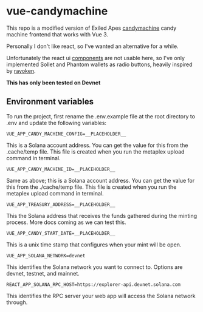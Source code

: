 # vue-candymachine

This repo is a modified version of Exiled Apes [candymachine](https://github.com/exiled-apes/candy-machine-mint) candy machine frontend that works with Vue 3.

Personally I don't like react, so I've wanted an alternative for a while.

Unfortunately the react ui [components](https://www.npmjs.com/package/@solana/wallet-adapter-react-ui-starter) are not usable here, so I've only implemented Sollet and Phantom wallets as radio buttons, heavily inspired by [ravoken](https://github.com/2501babe/revoken).

**This has only been tested on Devnet**

## Environment variables

To run the project, first rename the .env.example file at the root directory to .env and update the following variables:

``VUE_APP_CANDY_MACHINE_CONFIG=__PLACEHOLDER__``

This is a Solana account address. You can get the value for this from the .cache/temp file. This file is created when you run the metaplex upload command in terminal.

``VUE_APP_CANDY_MACHINE_ID=__PLACEHOLDER__``

Same as above; this is a Solana account address. You can get the value for this from the ./cache/temp file. This file is created when you run the metaplex upload command in terminal.

``VUE_APP_TREASURY_ADDRESS=__PLACEHOLDER__``

This the Solana address that receives the funds gathered during the minting process. More docs coming as we can test this.

``VUE_APP_CANDY_START_DATE=__PLACEHOLDER__``

This is a unix time stamp that configures when your mint will be open.

``VUE_APP_SOLANA_NETWORK=devnet``

This identifies the Solana network you want to connect to. Options are devnet, testnet, and mainnet.

``REACT_APP_SOLANA_RPC_HOST=https://explorer-api.devnet.solana.com``

This identifies the RPC server your web app will access the Solana network through.

